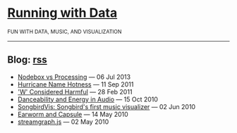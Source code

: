# [Running with Data](https://runningwithdata.com)
<sub>FUN WITH DATA, MUSIC, AND VISUALIZATION</sub>

---

## Blog: [rss](./feed.xml)
* [Nodebox vs Processing](./2013/07/06/nodebox-vs-processing.html) &mdash; 06 Jul 2013
* [Hurricane Name Hotness](./2011/09/11/hurricane-name-hotness.html) &mdash; 11 Sep 2011
* ['W' Considered Harmful](./2011/02/28/w-considered-harmful.html) &mdash; 28 Feb 2011
* [Danceability and Energy in Audio](./2010/10/15/danceability-and-energy.html) &mdash; 15 Oct 2010
* [SongbirdVis: Songbird's first music visualizer](./2010/06/02/songbirdvis.html) &mdash; 02 Jun 2010
* [Earworm and Capsule](./2010/05/14/earworm-capsule.html) &mdash; 14 May 2010
* [streamgraph.js](./2010/05/02/streamgraph.html) &mdash; 02 May 2010


